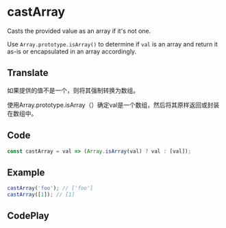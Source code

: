 # castArray

Casts the provided value as an array if it's not one.

Use `Array.prototype.isArray()` to determine if `val` is an array and return it as-is or encapsulated in an array accordingly.

## Translate

如果提供的值不是一个，则将其强制转换为数组。

使用Array.prototype.isArray（）确定val是一个数组，然后将其原样返回或封装在数组中。

## Code

```js
const castArray = val => (Array.isArray(val) ? val : [val]);
```

## Example

```js
castArray('foo'); // ['foo']
castArray([1]); // [1]
```

## CodePlay

<template>
  <code-play codeplay-id="" />
</template>
